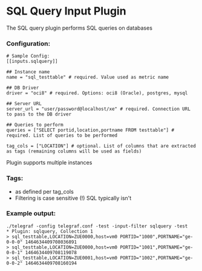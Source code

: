 # SQL Query Input Plugin

The SQL query plugin performs SQL queries on databases

### Configuration:

```
# Sample Config:
[[inputs.sqlquery]]

## Instance name
name = "sql_testtable" # required. Value used as metric name

## DB Driver
driver = "oci8" # required. Options: oci8 (Oracle), postgres, mysql

## Server URL
server_url = "user/password@localhost/xe" # required. Connection URL to pass to the DB driver

## Queries to perform
queries = ["SELECT portid,location,portname FROM testtable"] # required. List of queries to be performed

tag_cols = ["LOCATION"] # optional. List of columns that are extracted as tags (remaining columns will be used as fields)

```

Plugin supports multiple instances

### Tags:

- as defined per tag_cols
- Filtering is case sensitive (!) SQL typically isn't

### Example output:

```
./telegraf -config telegraf.conf -test -input-filter sqlquery -test
* Plugin: sqlquery, Collection 1
> sql_testtable,LOCATION=ZUE0000,host=vm0 PORTID="1000",PORTNAME="ge-0-0-0" 1464634409708036891
> sql_testtable,LOCATION=ZUE0000,host=vm0 PORTID="1001",PORTNAME="ge-0-0-1" 1464634409708119078
> sql_testtable,LOCATION=ZUE0001,host=vm0 PORTID="1002",PORTNAME="ge-0-0-2" 1464634409708160194
```